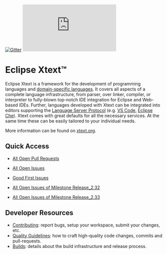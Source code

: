 [![Gitter](https://badges.gitter.im/eclipse/xtext.svg)](https://gitter.im/eclipse/xtext?utm_source=badge&utm_medium=badge&utm_campaign=pr-badge) [![Eclipse Chat](https://img.shields.io/matrix/xtext:matrix.eclipse.org)](https://chat.eclipse.org/#/room/#xtext:matrix.eclipse.org)

# Eclipse Xtext™

Eclipse Xtext is a framework for the development of programming languages and [domain-specific languages](https://en.wikipedia.org/wiki/Domain-specific_language). It covers all aspects of a complete language infrastructure, from parser, over linker, compiler, or interpreter to fully-blown top-notch IDE integration for Eclipse and Web-based IDEs. Further, languages developed with Xtext can be integrated into editors supporting the [Language Server Protocol](https://github.com/Microsoft/language-server-protocol) (e.g. [VS Code](https://code.visualstudio.com/), [Eclipse Che](https://www.eclipse.org/che/)). Xtext comes with great defaults for all the necessary services. At the same time these can be easily tailored to your individual needs.

More information can be found on [xtext.org](http://xtext.org).

## Quick Access

- [All Open Pull Requests](https://github.com/search?utf8=%E2%9C%93&q=is%3Apr+is%3Aopen+repo%3Aeclipse%2Fxtext+repo%3Aeclipse%2Fxtext-website+&type=issues)
- [All Open Issues](https://github.com/search?utf8=%E2%9C%93&q=is%3Aissue+is%3Aopen+repo%3Aeclipse%2Fxtext+repo%3Aeclipse%2Fxtext-website&type=issues&ref=searchresultsopen+repo%3Aeclipse%2Fxtext+repo%3Aeclipse%2Fxtext-website)
- [Good First Issues](https://github.com/search?utf8=%E2%9C%93&q=is%3Aissue+is%3Aopen+repo%3Aeclipse%2Fxtext+repo%3Aeclipse%2Fxtext-website+label%3A%22good+first+issue%22&type=issues)

- [All Open Issues of Milestone Release_2.32](https://github.com/search?utf8=%E2%9C%93&q=is%3Aissue+milestone%3ARelease_2.32+is%3Aopen+repo%3Aeclipse%2Fxtext+repo%3Aeclipse%2Fxtext-website&type=issues)
- [All Open Issues of Milestone Release_2.33](https://github.com/search?utf8=%E2%9C%93&q=is%3Aissue+milestone%3ARelease_2.33+is%3Aopen+repo%3Aeclipse%2Fxtext+repo%3Aeclipse%2Fxtext-website&type=issues)

## Developer Resources

- [Contributing](CONTRIBUTING.md): report bugs, setup your workspace, submit your changes, etc.
- [Quality Guidelines](QUALITY_GUIDELINES.md): how to craft high-quality code changes, commits and pull-requests.
- [Builds](Builds.md): details about the build infrastructure and release process.